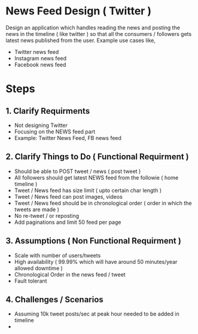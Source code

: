 # News Feed Design ( Twitter )

Design an application which handles reading the news and posting the news in the timeline ( like twitter ) so that all the consumers / followers gets latest
news published from the user. Example use cases like,
- Twitter news feed 
- Instagram news feed 
- Facebook news feed 

# Steps 

## 1. Clarify Requirments 
- Not designing Twitter 
- Focusing on the NEWS feed part 
- Example: Twitter News Feed, FB news feed 

## 2. Clarify Things to Do ( Functional Requirment )
- Should be able to POST tweet / news  ( post tweet )
- All followers should get latest NEWS feed from the followie ( home timeline )
- Tweet / News feed has size limit ( upto certain char length )
- Tweet / News feed can post images, videos 
- Tweet / News feed should be in chronological order ( order in which the tweets are made )
- No re-tweet / or reposting 
- Add paginations and limit 50 feed per page 


## 3. Assumptions ( Non Functional Requirment )
- Scale with number of users/tweets 
- High availability ( 99.99% which will have around 50 minutes/year allowed downtime )
- Chronological Order in the news feed / tweet 
- Fault tolerant 

## 4. Challenges / Scenarios  
- Assuming 10k tweet posts/sec at peak hour needed to be added in timeline
- 
